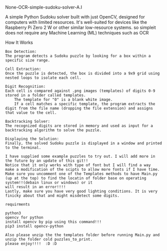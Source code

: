 None-OCR-simple-sudoku-solver-A.I

A simple Python Sudoku solver built with just OpenCV, designed for computers with limited resources. It's well-suited for devices like the Raspberry Pi Zero 2 W or other similar low-resource systems. so simpleit does not require any Machine Learning (ML) techniques such as OCR

How It Works

    Box Detection:
    The program detects a Sudoku puzzle by looking for a box within a specific size range.

    Cell Extraction:
    Once the puzzle is detected, the box is divided into a 9x9 grid using nested loops to isolate each cell.

    Digit Recognition:
    Each cell is compared against .png images (templates) of digits 0-9 stored in a folder called templates.
        The template for "0" is a blank white image.
        If a cell matches a specific template, the program extracts the digit from the file name (dropping the file extension) and assigns that value to the cell.

    Backtracking Solver:
    The recognized digits are stored in memory and used as input for a backtracking algorithm to solve the puzzle.

    Displaying the Solution:
    Finally, the solved Sudoku puzzle is displayed in a window and printed to the terminal.
  
    I have supplied some example puzzles to try out. I will add more in the future by an update of this git!!
    Notice that it only works with type of font but I will find a way  make a modification of the scipts to allow more fonts if I have time.
    Make sure you uncomment one of the Templates methods to have Main.py (up at the top) to find the locatin of folder base on operating system!!(debain linux or windows) or it
    will result in an error!!!!
    Lastly, make sure you have very good lighting conditions. It is very finicky about that and might misdetect some digits.
    
    requirments 
    
    python3
    opencv for python
    install opencv by pip using this command!!!
    pip3 install opencv-python

    Also please unzip the the templates folder before running Main.py and unzip the folder cold puzzles_to_print.
    please enjoy!!!!  :D :D

